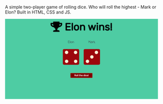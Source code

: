 A simple two-player game of rolling dice. Who will roll the highest - Mark or Elon? Built in HTML, CSS and JS.

![main](https://raw.githubusercontent.com/anneloes94/dicee_game/master/main_page.png)

